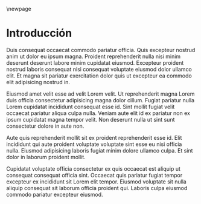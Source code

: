 \newpage

# Introducción

Duis consequat occaecat commodo pariatur officia. Quis excepteur nostrud anim ut dolor eu ipsum magna. Proident reprehenderit nulla nisi minim deserunt deserunt labore minim cupidatat eiusmod. Excepteur proident nostrud laboris consequat nisi consequat voluptate eiusmod dolor ullamco elit. Et magna sit pariatur exercitation dolor quis ut excepteur ea commodo elit adipisicing nostrud in.

Eiusmod amet velit esse ad velit Lorem velit. Ut reprehenderit magna Lorem duis officia consectetur adipisicing magna dolor cillum. Fugiat pariatur nulla Lorem cupidatat incididunt consequat esse id. Sint mollit fugiat velit occaecat pariatur aliqua culpa nulla. Veniam aute elit id ex pariatur non ex ipsum cupidatat magna tempor velit. Non deserunt nulla ut sint sunt consectetur dolore in aute non.

Aute quis reprehenderit mollit sit ex proident reprehenderit esse id. Elit incididunt qui aute proident voluptate voluptate sint esse eu nisi officia nulla. Eiusmod adipisicing laboris fugiat minim dolore ullamco culpa. Et sint dolor in laborum proident mollit.

Cupidatat voluptate officia consectetur ex quis occaecat est aliquip ut consequat consequat officia sint. Occaecat quis pariatur fugiat tempor excepteur ex incididunt sit Lorem elit tempor. Eiusmod voluptate sit nulla aliquip consequat sit laborum officia proident qui. Laboris culpa eiusmod commodo pariatur excepteur eiusmod.
